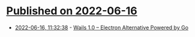 # [Published on 2022-06-16](index.md)

* [2022-06-16, 11:32:38](https://news.ycombinator.com/item?id=31764773) - [Wails 1.0 – Electron Alternative Powered by Go](https://github.com/wailsapp/wails)

